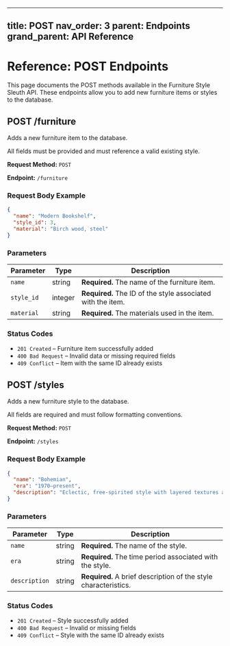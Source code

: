 
---
title: POST
nav_order: 3
parent: Endpoints
grand_parent: API Reference
---


# Reference: POST Endpoints

This page documents the POST methods available in the Furniture Style Sleuth API. These endpoints allow you to add new furniture items or styles to the database.

## POST /furniture

Adds a new furniture item to the database.

All fields must be provided and must reference a valid existing style.

**Request Method:** `POST`

**Endpoint:** `/furniture`

### Request Body Example

```json
{
  "name": "Modern Bookshelf",
  "style_id": 3,
  "material": "Birch wood, steel"
}
```

### Parameters

| Parameter   | Type     | Description                                                  |
|-------------|----------|--------------------------------------------------------------|
| `name`      | string   | **Required.** The name of the furniture item.                |
| `style_id`  | integer  | **Required.** The ID of the style associated with the item.  |
| `material`  | string   | **Required.** The materials used in the item.                |

### Status Codes

- `201 Created` – Furniture item successfully added  
- `400 Bad Request` – Invalid data or missing required fields  
- `409 Conflict` – Item with the same ID already exists  


## POST /styles

Adds a new furniture style to the database.

All fields are required and must follow formatting conventions.

**Request Method:** `POST`

**Endpoint:** `/styles`

### Request Body Example

```json
{
  "name": "Bohemian",
  "era": "1970–present",
  "description": "Eclectic, free-spirited style with layered textures and patterns."
}
```

### Parameters

| Parameter     | Type     | Description                                                    |
|---------------|----------|----------------------------------------------------------------|
| `name`        | string   | **Required.** The name of the style.                           |
| `era`         | string   | **Required.** The time period associated with the style.       |
| `description` | string   | **Required.** A brief description of the style characteristics.|

### Status Codes

- `201 Created` – Style successfully added  
- `400 Bad Request` – Invalid or missing fields  
- `409 Conflict` – Style with the same ID already exists  
